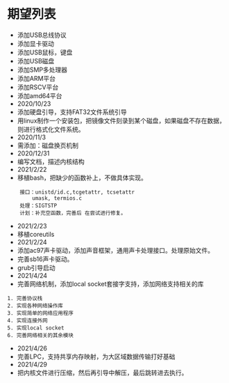 # 期望列表
* 添加USB总线协议
* 添加显卡驱动
* 添加USB鼠标，键盘
* 添加USB磁盘
* 添加SMP多处理器
* 添加ARM平台
* 添加RSCV平台
* 添加amd64平台
* 2020/10/23
* 添加硬盘引导，支持FAT32文件系统引导
* 用linux制作一个安装包，把镜像文件刻录到某个磁盘，如果磁盘不存在数据，则进行格式化文件系统。
* 2020/11/3
* 需添加：磁盘换页机制
* 2020/12/31
* 编写文档，描述内核结构
* 2021/2/22
* 移植bash，把缺少的函数补上，不做具体实现。
```
    接口：unistd/id.c,tcgetattr, tcsetattr
        umask, termios.c
    处理：SIGTSTP
    计划：补充空函数，完善后 在尝试进行修复。
```
* 2021/2/23
* 移植coreutils
* 2021/2/24
* 添加ac97声卡驱动，添加声音框架，通用声卡处理接口。处理原始文件。
* 完善sb16声卡驱动。
* grub引导启动
* 2021/4/24
* 完善网络机制，添加local socket套接字支持，添加网络支持相关的库
```
1. 完善协议栈
2. 实现各种网络操作库
3. 实现简单的网络应用程序
4. 实现连接外网
5. 实现local socket
6. 完善网络相关的其余模块
```
* 2021/4/26
* 完善LPC，支持共享内存映射，为大区域数据传输打好基础
* 2021/4/29
* 把内核文件进行压缩，然后再引导中解压，最后跳转进去执行。
